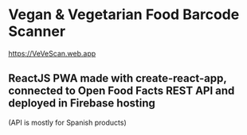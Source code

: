 # Vegan & Vegetarian Food Barcode Scanner

https://VeVeScan.web.app

## ReactJS PWA made with create-react-app, connected to Open Food Facts REST API and deployed in Firebase hosting

(API is mostly for Spanish products)
